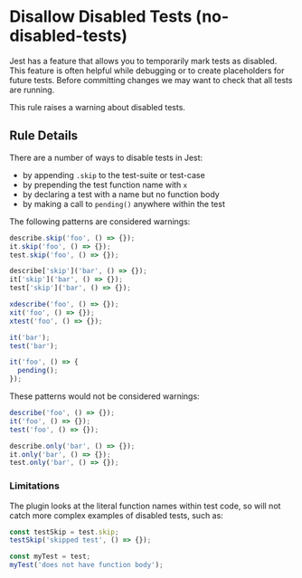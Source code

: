 # Disallow Disabled Tests (no-disabled-tests)

Jest has a feature that allows you to temporarily mark tests as disabled. This
feature is often helpful while debugging or to create placeholders for future
tests. Before committing changes we may want to check that all tests are
running.

This rule raises a warning about disabled tests.

## Rule Details

There are a number of ways to disable tests in Jest:

* by appending `.skip` to the test-suite or test-case
* by prepending the test function name with `x`
* by declaring a test with a name but no function body
* by making a call to `pending()` anywhere within the test

The following patterns are considered warnings:

```js
describe.skip('foo', () => {});
it.skip('foo', () => {});
test.skip('foo', () => {});

describe['skip']('bar', () => {});
it['skip']('bar', () => {});
test['skip']('bar', () => {});

xdescribe('foo', () => {});
xit('foo', () => {});
xtest('foo', () => {});

it('bar');
test('bar');

it('foo', () => {
  pending();
});
```

These patterns would not be considered warnings:

```js
describe('foo', () => {});
it('foo', () => {});
test('foo', () => {});

describe.only('bar', () => {});
it.only('bar', () => {});
test.only('bar', () => {});
```

### Limitations

The plugin looks at the literal function names within test code, so will not
catch more complex examples of disabled tests, such as:

```js
const testSkip = test.skip;
testSkip('skipped test', () => {});

const myTest = test;
myTest('does not have function body');
```
